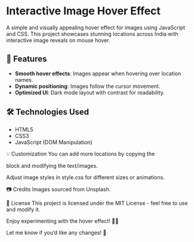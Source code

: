 # Interactive Image Hover Effect

A simple and visually appealing hover effect for images using JavaScript and CSS. This project showcases stunning locations across India with interactive image reveals on mouse hover.

## 🚀 Features
- **Smooth hover effects**: Images appear when hovering over location names.
- **Dynamic positioning**: Images follow the cursor movement.
- **Optimized UI**: Dark mode layout with contrast for readability.

## 🛠 Technologies Used
- HTML5  
- CSS3  
- JavaScript (DOM Manipulation)

💡 Customization
You can add more locations by copying the <div class="elem"> block and modifying the text/images.

Adjust image styles in style.css for different sizes or animations.

📷 Credits
Images sourced from Unsplash.

📄 License
This project is licensed under the MIT License - feel free to use and modify it.

Enjoy experimenting with the hover effect! 🎨✨

Let me know if you’d like any changes! 🚀

